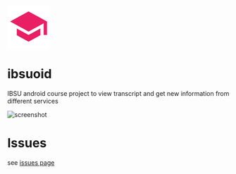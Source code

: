 ![ibsuoid](https://raw.githubusercontent.com/tatocaster/ibsuoid/master/app/src/main/res/mipmap-xhdpi/ic_launcher.png)
# ibsuoid
IBSU android course project to view transcript and get new information from different services

![screenshot](https://raw.github.com/tatocaster/ibsuoid/master/screenshot.jpg)

# Issues
see [issues page](https://github.com/tatocaster/ibsuoid/issues "issues page")
